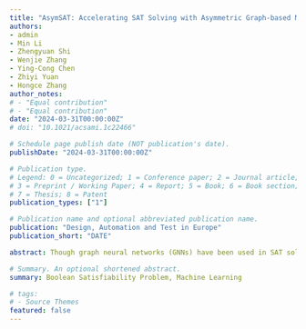 ```yaml
---
title: "AsymSAT: Accelerating SAT Solving with Asymmetric Graph-based Model Prediction"
authors:
- admin
- Min Li
- Zhengyuan Shi
- Wenjie Zhang
- Ying-Cong Chen
- Zhiyi Yuan
- Hongce Zhang
author_notes:
# - "Equal contribution"
# - "Equal contribution"
date: "2024-03-31T00:00:00Z"
# doi: "10.1021/acsami.1c22466"

# Schedule page publish date (NOT publication's date).
publishDate: "2024-03-31T00:00:00Z"

# Publication type.
# Legend: 0 = Uncategorized; 1 = Conference paper; 2 = Journal article;
# 3 = Preprint / Working Paper; 4 = Report; 5 = Book; 6 = Book section;
# 7 = Thesis; 8 = Patent
publication_types: ["1"]

# Publication name and optional abbreviated publication name.
publication: "Design, Automation and Test in Europe"
publication_short: "DATE"

abstract: Though graph neural networks (GNNs) have been used in SAT solution prediction, for a subset of symmetric SAT problems, we unveil that the current GNN-based end-to-end SAT solvers are bound to yield incorrect outcomes as they are unable to break symmetry in variable assignments. In response, we introduce AsymSAT, a new GNN architecture coupled where a recurrent neural network is (RNN) to produce asymmetric models. Moreover, we bring up a method to integrate machine-learning-based SAT assignment prediction with classic SAT solvers and demonstrate its performance on non-trivial SAT instances including logic equivalence checking and cryptographic analysis problems with as much as 75.45% time saving.

# Summary. An optional shortened abstract.
summary: Boolean Satisfiability Problem, Machine Learning

# tags:
# - Source Themes
featured: false
---
```

